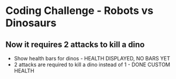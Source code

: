 # Coding Challenge - Robots vs Dinosaurs

## Now it requires 2 attacks to kill a dino

- Show health bars for dinos - HEALTH DISPLAYED, NO BARS YET
- 2 attacks are required to kill a dino instead of 1 - DONE CUSTOM HEALTH
